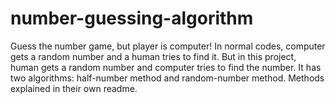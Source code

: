 # number-guessing-algorithm
Guess the number game, but player is computer! In normal codes, computer gets a random number and a human tries to find it. But in this project, human gets a random number and computer tries to find the number. It has two algorithms: half-number method and random-number method. Methods explained in their own readme.
